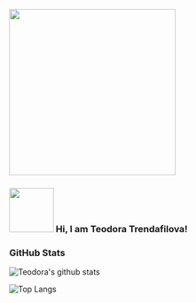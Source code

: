 <div id="header" align="left">
  <img src="https://media.giphy.com/media/L1R1tvI9svkIWwpVYr/giphy.gif" width="300"/>
</div>


### <img src="https://user-images.githubusercontent.com/97727834/210551318-8670bfaf-e12d-4438-b403-c6e8afe5ef54.png" width="80"/> Hi, I am Teodora Trendafilova! 

<!--
**tidorino/tidorino** is a ✨ _special_ ✨ repository because its `README.md` (this file) appears on your GitHub profile.

Here are some ideas to get you started:

- 🔭 I’m currently working on ...
- 🌱 I’m currently learning ...
- 👯 I’m looking to collaborate on ...
- 🤔 I’m looking for help with ...
- 💬 Ask me about ...
- 📫 How to reach me: ...
- 😄 Pronouns: ...
- ⚡ Fun fact: ...
-->


 ###   GitHub Stats 
 
 
 
<!--  #### :hammer_and_wrench: Languages and Tools :
 <div>
    <img src="https://github.com/devicons/devicon/blob/master/icons/python/python-original.svg" title="Python" alt="Python" width="25" height="25"/>&nbsp;
    <img src="https://github.com/devicons/devicon/blob/master/icons/django/django-plain-wordmark.svg" title="Django" alt="Django" width="25" height="25"/>&nbsp;
    <img src="https://github.com/devicons/devicon/blob/master/icons/postgresql/postgresql-original.svg" title="PostgreSQL" alt="PostgreSQL" width="25" height="25"/>&nbsp;
    <img src="https://github.com/devicons/devicon/blob/master/icons/css3/css3-plain-wordmark.svg"  title="CSS3" alt="CSS" width="25" height="25"/>&nbsp;
    <img src="https://github.com/devicons/devicon/blob/master/icons/html5/html5-original.svg" title="HTML5" alt="HTML" width="25" height="25"/>&nbsp;
 </div>
 
 
 -->
![Teodora's github stats](https://github-readme-streak-stats.herokuapp.com/?user=tidorino)

![Top Langs](https://github-readme-stats.vercel.app/api/top-langs/?username=tidorino)
